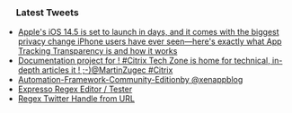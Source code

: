 <h3><a href="https://twitter.com/endi24"><img height=16 src="https://upload.wikimedia.org/wikipedia/sco/9/9f/Twitter_bird_logo_2012.svg"></a> Latest Tweets</h3>

<!-- BLOG-POST-LIST:START -->
- [Apple's iOS 14.5 is set to launch in days, and it comes with the biggest privacy change iPhone users have ever seen—here's exactly what App Tracking Transparency is and how it works](https://rss.app/articles/cb4e791f6f6d729c074351566bd3a7c508111d6e3930a0e3c7f1c809918773d2f150f40f61dede6af3a76f7bda120c9166d66ce8c0)
- [Documentation project for ! #Citrix Tech Zone is home for technical, in-depth articles it ! ;-)@MartinZugec #Citrix](https://rss.app/articles/cb4e791f6f6d729c074351566bd3a7c508111d6e1a31b6e890b6c809918773d2f150f40f61ddd76ff4a56f7adc170e9769d760e6c0)
- [Automation-Framework-Community-Editionby @xenappblog](https://rss.app/articles/cb4e791f6f6d729c074351566bd3a7c508111d6e1a31b6e890b6c809918773d2f150f40f61ddd76ff1a56b79d813069b65d760e1c2)
- [Expresso Regex Editor / Tester](https://rss.app/articles/cb4e791f6f6d729c074351566bd3a7c508111d6e1a31b6e890b6c809918773d2f150f40f61ddd969f5a46e7adf13099664d56ce0c5)
- [Regex Twitter Handle from URL](https://rss.app/articles/cb4e791f6f6d729c074351566bd3a7c508111d6e1a31b6e890b6c809918773d2f150f40f61ddd969f0a16b79db1c079361d760e1c7)
<!-- BLOG-POST-LIST:END -->

